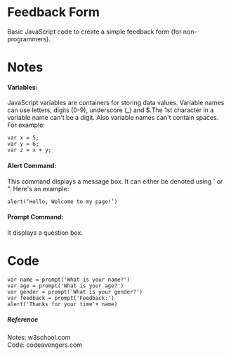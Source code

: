 # Feedback Form
Basic JavaScript code to create a simple feedback form (for non-programmers). 

# Notes
#### Variables:

JavaScript variables are containers for storing data values. Variable names can use letters, digits (0-9), underscore (_) and $.The 1st character in a variable name can't be a digit. Also variable names can't contain spaces.
For example: 
```
var x = 5;
var y = 6;
var z = x + y;
```
#### Alert Command:

This command displays a message box. It can either be denoted using ' or ". Here's an example:
```
alert(‘Hello, Welcome to my page!’)
```
#### Prompt Command:

It displays a question box. 

# Code
```
var name = prompt('What is your name?') 
var age = prompt('What is your age?') 
var gender = prompt('What is your gender?') 
var feedback = prompt('Feedback:') 
alert('Thanks for your time'+ name) 
```
##### Reference
Notes: w3school.com <br>
Code: codeavengers.com <br>
